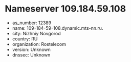 # Nameserver 109.184.59.108

* as_number: 12389
* name: 109-184-59-108.dynamic.mts-nn.ru.
* city: Nizhniy Novgorod
* country: RU
* organization: Rostelecom
* version: Unknown
* dnssec: Unknown
